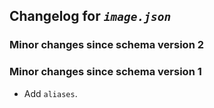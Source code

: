 ## Changelog for *`image.json`*

### Minor changes since schema version 2


### Minor changes since schema version 1

* Add `aliases`.
